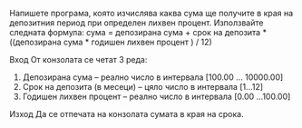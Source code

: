 Напишете програма, която изчислява каква сума ще получите в края на депозитния период при определен лихвен процент. Използвайте следната формула: 
сума = депозирана сума  + срок на депозита * ((депозирана сума * годишен лихвен процент ) / 12)

Вход
От конзолата се четат 3 реда:
1.	Депозирана сума – реално число в интервала [100.00 … 10000.00]
2.	Срок на депозита (в месеци) – цяло число в интервала [1…12]
3.	Годишен лихвен процент – реално число в интервала [0.00 …100.00]

Изход
Да се отпечата на конзолата сумата в края на срока.
